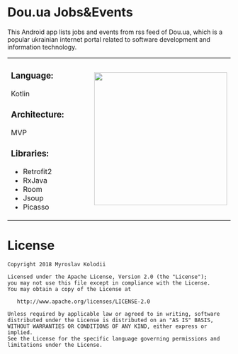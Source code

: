# Dou.ua Jobs&Events
This Android app lists jobs and events from rss feed of Dou.ua, which is a popular ukrainian internet portal related to software development and information technology.

<table>
  <tr>
    <td width="50%">

### Language:
Kotlin

### Architecture: 
MVP

### Libraries:
* Retrofit2
* RxJava
* Room
* Jsoup
* Picasso
      
      
 </td>
    <td>
      <img src="https://user-images.githubusercontent.com/23655108/50587715-44d5ab80-0e7f-11e9-9c43-d18bb32cc98a.gif" width="300" />
    </td>
    </tr>
  </table>
  
# License
```
Copyright 2018 Myroslav Kolodii

Licensed under the Apache License, Version 2.0 (the "License");
you may not use this file except in compliance with the License.
You may obtain a copy of the License at

   http://www.apache.org/licenses/LICENSE-2.0

Unless required by applicable law or agreed to in writing, software
distributed under the License is distributed on an "AS IS" BASIS,
WITHOUT WARRANTIES OR CONDITIONS OF ANY KIND, either express or implied.
See the License for the specific language governing permissions and
limitations under the License.
```







